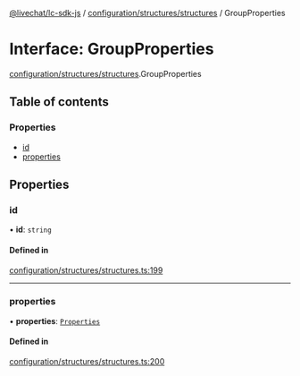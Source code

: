 [@livechat/lc-sdk-js](../README.md) / [configuration/structures/structures](../modules/configuration_structures_structures.md) / GroupProperties

# Interface: GroupProperties

[configuration/structures/structures](../modules/configuration_structures_structures.md).GroupProperties

## Table of contents

### Properties

- [id](configuration_structures_structures.GroupProperties.md#id)
- [properties](configuration_structures_structures.GroupProperties.md#properties)

## Properties

### id

• **id**: `string`

#### Defined in

[configuration/structures/structures.ts:199](https://github.com/livechat/lc-sdk-js/blob/a63b0a6/src/configuration/structures/structures.ts#L199)

___

### properties

• **properties**: [`Properties`](configuration_structures_structures.Properties.md)

#### Defined in

[configuration/structures/structures.ts:200](https://github.com/livechat/lc-sdk-js/blob/a63b0a6/src/configuration/structures/structures.ts#L200)
